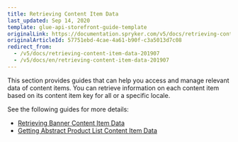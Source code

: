 ```yaml
---
title: Retrieving Content Item Data
last_updated: Sep 14, 2020
template: glue-api-storefront-guide-template
originalLink: https://documentation.spryker.com/v5/docs/retrieving-content-item-data-201907
originalArticleId: 57751ebd-4cae-4a61-b90f-c3a5013d7c08
redirect_from:
  - /v5/docs/retrieving-content-item-data-201907
  - /v5/docs/en/retrieving-content-item-data-201907
---
```


This section provides guides that can help you access and manage relevant data of content items. You can retrieve information on each content item based on its content item key for all or a specific locale. 

See the following guides for more details:

* [Retrieving Banner Content Item Data](/docs/scos/dev/glue-api-guides/{{page.version}}/retrieving-content-item-data/retrieving-banner-content-items.html)
* [Getting Abstract Product List Content Item Data](/docs/scos/dev/glue-api-guides/{{page.version}}/retrieving-content-item-data/retrieving-abstract-product-list-content-items.html)
